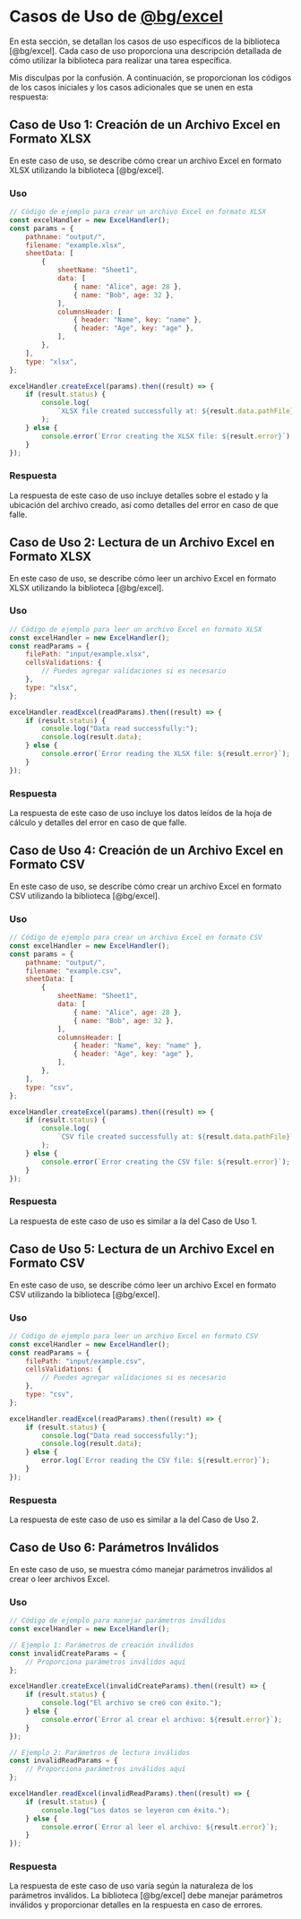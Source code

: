 # Casos de Uso de [@bg/excel](https://github.com/balearesg/bg-excel)

En esta sección, se detallan los casos de uso específicos de la biblioteca [@bg/excel]. Cada caso de uso proporciona una descripción detallada de cómo utilizar la biblioteca para realizar una tarea específica.

Mis disculpas por la confusión. A continuación, se proporcionan los códigos de los casos iniciales y los casos adicionales que se unen en esta respuesta:

## Caso de Uso 1: Creación de un Archivo Excel en Formato XLSX

En este caso de uso, se describe cómo crear un archivo Excel en formato XLSX utilizando la biblioteca [@bg/excel].

### Uso

```javascript
// Código de ejemplo para crear un archivo Excel en formato XLSX
const excelHandler = new ExcelHandler();
const params = {
    pathname: "output/",
    filename: "example.xlsx",
    sheetData: [
        {
            sheetName: "Sheet1",
            data: [
                { name: "Alice", age: 28 },
                { name: "Bob", age: 32 },
            ],
            columnsHeader: [
                { header: "Name", key: "name" },
                { header: "Age", key: "age" },
            ],
        },
    ],
    type: "xlsx",
};

excelHandler.createExcel(params).then((result) => {
    if (result.status) {
        console.log(
            `XLSX file created successfully at: ${result.data.pathFile}`
        );
    } else {
        console.error(`Error creating the XLSX file: ${result.error}`);
    }
});
```

### Respuesta

La respuesta de este caso de uso incluye detalles sobre el estado y la ubicación del archivo creado, así como detalles del error en caso de que falle.

## Caso de Uso 2: Lectura de un Archivo Excel en Formato XLSX

En este caso de uso, se describe cómo leer un archivo Excel en formato XLSX utilizando la biblioteca [@bg/excel].

### Uso

```javascript
// Código de ejemplo para leer un archivo Excel en formato XLSX
const excelHandler = new ExcelHandler();
const readParams = {
    filePath: "input/example.xlsx",
    cellsValidations: {
        // Puedes agregar validaciones si es necesario
    },
    type: "xlsx",
};

excelHandler.readExcel(readParams).then((result) => {
    if (result.status) {
        console.log("Data read successfully:");
        console.log(result.data);
    } else {
        console.error(`Error reading the XLSX file: ${result.error}`);
    }
});
```

### Respuesta

La respuesta de este caso de uso incluye los datos leídos de la hoja de cálculo y detalles del error en caso de que falle.

## Caso de Uso 4: Creación de un Archivo Excel en Formato CSV

En este caso de uso, se describe cómo crear un archivo Excel en formato CSV utilizando la biblioteca [@bg/excel].

### Uso

```javascript
// Código de ejemplo para crear un archivo Excel en formato CSV
const excelHandler = new ExcelHandler();
const params = {
    pathname: "output/",
    filename: "example.csv",
    sheetData: [
        {
            sheetName: "Sheet1",
            data: [
                { name: "Alice", age: 28 },
                { name: "Bob", age: 32 },
            ],
            columnsHeader: [
                { header: "Name", key: "name" },
                { header: "Age", key: "age" },
            ],
        },
    ],
    type: "csv",
};

excelHandler.createExcel(params).then((result) => {
    if (result.status) {
        console.log(
            `CSV file created successfully at: ${result.data.pathFile}`
        );
    } else {
        console.error(`Error creating the CSV file: ${result.error}`);
    }
});
```

### Respuesta

La respuesta de este caso de uso es similar a la del Caso de Uso 1.

## Caso de Uso 5: Lectura de un Archivo Excel en Formato CSV

En este caso de uso, se describe cómo leer un archivo Excel en formato CSV utilizando la biblioteca [@bg/excel].

### Uso

```javascript
// Código de ejemplo para leer un archivo Excel en formato CSV
const excelHandler = new ExcelHandler();
const readParams = {
    filePath: "input/example.csv",
    cellsValidations: {
        // Puedes agregar validaciones si es necesario
    },
    type: "csv",
};

excelHandler.readExcel(readParams).then((result) => {
    if (result.status) {
        console.log("Data read successfully:");
        console.log(result.data);
    } else {
        error.log(`Error reading the CSV file: ${result.error}`);
    }
});
```

### Respuesta

La respuesta de este caso de uso es similar a la del Caso de Uso 2.

## Caso de Uso 6: Parámetros Inválidos

En este caso de uso, se muestra cómo manejar parámetros inválidos al crear o leer archivos Excel.

### Uso

```javascript
// Código de ejemplo para manejar parámetros inválidos
const excelHandler = new ExcelHandler();

// Ejemplo 1: Parámetros de creación inválidos
const invalidCreateParams = {
    // Proporciona parámetros inválidos aquí
};

excelHandler.createExcel(invalidCreateParams).then((result) => {
    if (result.status) {
        console.log("El archivo se creó con éxito.");
    } else {
        console.error(`Error al crear el archivo: ${result.error}`);
    }
});

// Ejemplo 2: Parámetros de lectura inválidos
const invalidReadParams = {
    // Proporciona parámetros inválidos aquí
};

excelHandler.readExcel(invalidReadParams).then((result) => {
    if (result.status) {
        console.log("Los datos se leyeron con éxito.");
    } else {
        console.error(`Error al leer el archivo: ${result.error}`);
    }
});
```

### Respuesta

La respuesta de este caso de uso varía según la naturaleza de los parámetros inválidos. La biblioteca [@bg/excel] debe manejar parámetros inválidos y proporcionar detalles en la respuesta en caso de errores.
